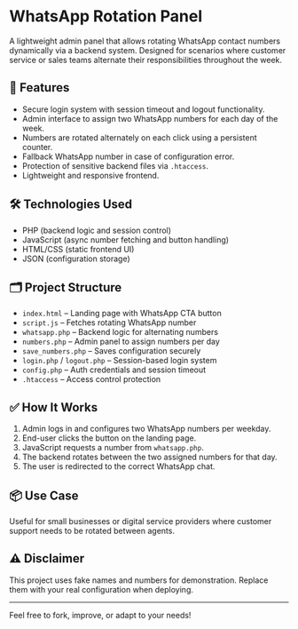 # WhatsApp Rotation Panel

A lightweight admin panel that allows rotating WhatsApp contact numbers dynamically via a backend system. Designed for scenarios where customer service or sales teams alternate their responsibilities throughout the week.

## 🔧 Features

- Secure login system with session timeout and logout functionality.
- Admin interface to assign two WhatsApp numbers for each day of the week.
- Numbers are rotated alternately on each click using a persistent counter.
- Fallback WhatsApp number in case of configuration error.
- Protection of sensitive backend files via `.htaccess`.
- Lightweight and responsive frontend.

## 🛠️ Technologies Used

- PHP (backend logic and session control)
- JavaScript (async number fetching and button handling)
- HTML/CSS (static frontend UI)
- JSON (configuration storage)

## 🗂️ Project Structure

- `index.html` – Landing page with WhatsApp CTA button
- `script.js` – Fetches rotating WhatsApp number
- `whatsapp.php` – Backend logic for alternating numbers
- `numbers.php` – Admin panel to assign numbers per day
- `save_numbers.php` – Saves configuration securely
- `login.php` / `logout.php` – Session-based login system
- `config.php` – Auth credentials and session timeout
- `.htaccess` – Access control protection

## ✅ How It Works

1. Admin logs in and configures two WhatsApp numbers per weekday.
2. End-user clicks the button on the landing page.
3. JavaScript requests a number from `whatsapp.php`.
4. The backend rotates between the two assigned numbers for that day.
5. The user is redirected to the correct WhatsApp chat.

## 📦 Use Case

Useful for small businesses or digital service providers where customer support needs to be rotated between agents.

## ⚠️ Disclaimer

This project uses fake names and numbers for demonstration. Replace them with your real configuration when deploying.

---

Feel free to fork, improve, or adapt to your needs!
